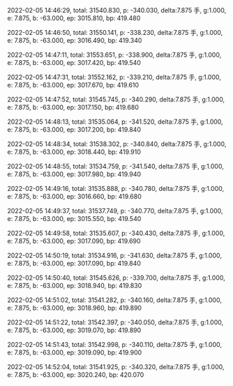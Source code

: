 2022-02-05 14:46:29, total: 31540.830, p: -340.030, delta:7.875 手, g:1.000, e: 7.875, b: -63.000, ep: 3015.810, bp: 419.480

2022-02-05 14:46:50, total: 31550.141, p: -338.230, delta:7.875 手, g:1.000, e: 7.875, b: -63.000, ep: 3016.490, bp: 419.340

2022-02-05 14:47:11, total: 31553.651, p: -338.900, delta:7.875 手, g:1.000, e: 7.875, b: -63.000, ep: 3017.420, bp: 419.540

2022-02-05 14:47:31, total: 31552.162, p: -339.210, delta:7.875 手, g:1.000, e: 7.875, b: -63.000, ep: 3017.670, bp: 419.610

2022-02-05 14:47:52, total: 31545.745, p: -340.290, delta:7.875 手, g:1.000, e: 7.875, b: -63.000, ep: 3017.150, bp: 419.680

2022-02-05 14:48:13, total: 31535.064, p: -341.520, delta:7.875 手, g:1.000, e: 7.875, b: -63.000, ep: 3017.200, bp: 419.840

2022-02-05 14:48:34, total: 31538.302, p: -340.840, delta:7.875 手, g:1.000, e: 7.875, b: -63.000, ep: 3018.440, bp: 419.910

2022-02-05 14:48:55, total: 31534.759, p: -341.540, delta:7.875 手, g:1.000, e: 7.875, b: -63.000, ep: 3017.980, bp: 419.940

2022-02-05 14:49:16, total: 31535.888, p: -340.780, delta:7.875 手, g:1.000, e: 7.875, b: -63.000, ep: 3016.660, bp: 419.680

2022-02-05 14:49:37, total: 31537.749, p: -340.770, delta:7.875 手, g:1.000, e: 7.875, b: -63.000, ep: 3015.550, bp: 419.540

2022-02-05 14:49:58, total: 31535.607, p: -340.430, delta:7.875 手, g:1.000, e: 7.875, b: -63.000, ep: 3017.090, bp: 419.690

2022-02-05 14:50:19, total: 31534.916, p: -341.630, delta:7.875 手, g:1.000, e: 7.875, b: -63.000, ep: 3017.090, bp: 419.840

2022-02-05 14:50:40, total: 31545.626, p: -339.700, delta:7.875 手, g:1.000, e: 7.875, b: -63.000, ep: 3018.940, bp: 419.830

2022-02-05 14:51:02, total: 31541.282, p: -340.160, delta:7.875 手, g:1.000, e: 7.875, b: -63.000, ep: 3018.960, bp: 419.890

2022-02-05 14:51:22, total: 31542.397, p: -340.050, delta:7.875 手, g:1.000, e: 7.875, b: -63.000, ep: 3019.070, bp: 419.890

2022-02-05 14:51:43, total: 31542.998, p: -340.110, delta:7.875 手, g:1.000, e: 7.875, b: -63.000, ep: 3019.090, bp: 419.900

2022-02-05 14:52:04, total: 31541.925, p: -340.320, delta:7.875 手, g:1.000, e: 7.875, b: -63.000, ep: 3020.240, bp: 420.070